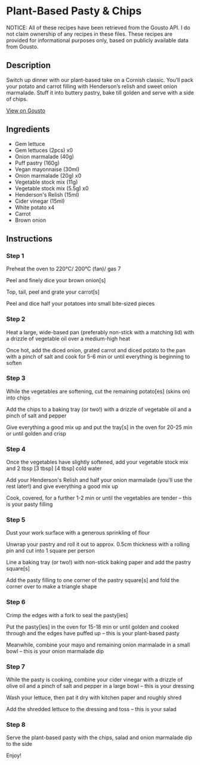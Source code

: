# Plant-Based Pasty & Chips

NOTICE: All of these recipes have been retrieved from the Gousto API. I do not claim ownership of any recipes in these files. These recipes are provided for informational purposes only, based on publicly available data from Gousto.

## Description

Switch up dinner with our plant-based take on a Cornish classic. You’ll pack your potato and carrot filling with Henderson’s relish and sweet onion marmalade. Stuff it into buttery pastry, bake till golden and serve with a side of chips.

[View on Gousto](https://www.gousto.co.uk/recipes/cookbook/plant-based-pasty-chips)

## Ingredients

- Gem lettuce
- Gem lettuces (2pcs) x0
- Onion marmalade (40g)
- Puff pastry (160g)
- Vegan mayonnaise (30ml)
- Onion marmalade (20g) x0
- Vegetable stock mix (11g)
- Vegetable stock mix (5.5g) x0
- Henderson's Relish (15ml)
- Cider vinegar (15ml)
- White potato x4
- Carrot
- Brown onion

## Instructions


### Step 1

Preheat the oven to 220°C/ 200°C (fan)/ gas 7

Peel and finely dice your brown onion[s]

Top, tail, peel and grate your carrot[s]

Peel and dice half your potatoes into small bite-sized pieces


### Step 2

Heat a large, wide-based pan (preferably non-stick with a matching lid) with a drizzle of vegetable oil over a medium-high heat

Once hot, add the diced onion, grated carrot and diced potato to the pan with a pinch of salt and cook for 5-6 min or until everything is beginning to soften


### Step 3

While the vegetables are softening, cut the remaining potato[es] (skins on) into chips

Add the chips to a baking tray (or two!) with a drizzle of vegetable oil and a pinch of salt and pepper

Give everything a good mix up and put the tray[s] in the oven for 20-25 min or until golden and crisp


### Step 4

Once the vegetables have slightly softened, add your vegetable stock mix and 2 tbsp<span class="text-purple"> [3 tbsp]</span> <span class="text-danger">[4 tbsp] </span>cold water

Add your Henderson's Relish and half your onion marmalade (you'll use the rest later!) and give everything a good mix up

Cook, covered, for a further 1-2 min or until the vegetables are tender – this is your pasty filling


### Step 5

Dust your work surface with a generous sprinkling of flour

Unwrap your pastry and roll it out to approx. 0.5cm thickness with a rolling pin and cut into 1 square per person

Line a baking tray (or two!) with non-stick baking paper and add the pastry square[s]

Add the pasty filling to one corner of the pastry square[s] and fold the corner over to make a triangle shape


### Step 6

Crimp the edges with a fork to seal the pasty[ies]

Put the pasty[ies] in the oven for 15-18 min or until golden and cooked through and the edges have puffed up – this is your plant-based pasty

Meanwhile, combine your mayo and remaining onion marmalade in a small bowl – this is your onion marmalade dip


### Step 7

While the pasty is cooking, combine your cider vinegar with a drizzle of olive oil and a pinch of salt and pepper in a large bowl – this is your dressing

Wash your lettuce, then pat it dry with kitchen paper and roughly shred

Add the shredded lettuce to the dressing and toss – this is your salad

### Step 8

Serve the plant-based pasty with the chips, salad and onion marmalade dip to the side

Enjoy!

